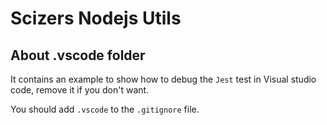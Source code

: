 # Scizers Nodejs Utils 


## About .vscode folder

It contains an example to show how to debug the `Jest` test in Visual studio code, remove it if you don't want.

You should add `.vscode` to the `.gitignore` file.